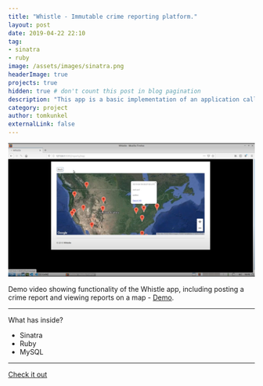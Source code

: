 ```yaml
---
title: "Whistle - Immutable crime reporting platform."
layout: post
date: 2019-04-22 22:10
tag: 
- sinatra
- ruby
image: /assets/images/sinatra.png
headerImage: true
projects: true
hidden: true # don't count this post in blog pagination
description: "This app is a basic implementation of an application called Whistle for reporting crimes"
category: project
author: tomkunkel
externalLink: false
---
```


![Screenshot](/assets/images/whistle-screenshot.png)

Demo video showing functionality of the Whistle app, including posting a crime report and viewing reports on a map - [Demo](https://youtu.be/ryzBVDvhwj4). 

---

What has inside?

- Sinatra
- Ruby
- MySQL

---

[Check it out](https://github.com/decentralvision/whistle) 
